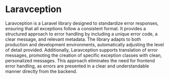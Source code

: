 # Laravception 

Laravception is a Laravel library designed to standardize error responses, ensuring that all exceptions follow a consistent format. It provides a structured approach to error handling by including a unique error code, a clear message, and relevant metadata. The library adapts to both production and development environments, automatically adjusting the level of detail provided. Additionally, Laravception supports translation of error messages, promoting the creation of specific exception classes with clean, personalized messages. This approach eliminates the need for frontend error handling, as errors are presented in a clear and understandable manner directly from the backend.